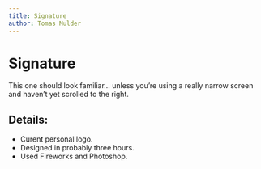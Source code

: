 ```yaml
---
title: Signature
author: Tomas Mulder
---
```


# Signature

This one should look familiar… unless you’re using a really narrow screen and haven’t yet scrolled to the right.

## Details:

- Curent personal logo.
- Designed in probably three hours.
- Used Fireworks and Photoshop.